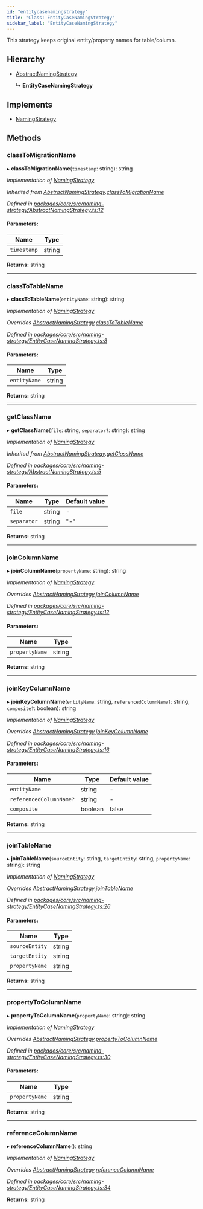 ```yaml
---
id: "entitycasenamingstrategy"
title: "Class: EntityCaseNamingStrategy"
sidebar_label: "EntityCaseNamingStrategy"
---
```


This strategy keeps original entity/property names for table/column.

## Hierarchy

* [AbstractNamingStrategy](abstractnamingstrategy.md)

  ↳ **EntityCaseNamingStrategy**

## Implements

* [NamingStrategy](../interfaces/namingstrategy.md)

## Methods

### classToMigrationName

▸ **classToMigrationName**(`timestamp`: string): string

*Implementation of [NamingStrategy](../interfaces/namingstrategy.md)*

*Inherited from [AbstractNamingStrategy](abstractnamingstrategy.md).[classToMigrationName](abstractnamingstrategy.md#classtomigrationname)*

*Defined in [packages/core/src/naming-strategy/AbstractNamingStrategy.ts:12](https://github.com/mikro-orm/mikro-orm/blob/18b580bb42/packages/core/src/naming-strategy/AbstractNamingStrategy.ts#L12)*

#### Parameters:

Name | Type |
------ | ------ |
`timestamp` | string |

**Returns:** string

___

### classToTableName

▸ **classToTableName**(`entityName`: string): string

*Implementation of [NamingStrategy](../interfaces/namingstrategy.md)*

*Overrides [AbstractNamingStrategy](abstractnamingstrategy.md).[classToTableName](abstractnamingstrategy.md#classtotablename)*

*Defined in [packages/core/src/naming-strategy/EntityCaseNamingStrategy.ts:8](https://github.com/mikro-orm/mikro-orm/blob/18b580bb42/packages/core/src/naming-strategy/EntityCaseNamingStrategy.ts#L8)*

#### Parameters:

Name | Type |
------ | ------ |
`entityName` | string |

**Returns:** string

___

### getClassName

▸ **getClassName**(`file`: string, `separator?`: string): string

*Implementation of [NamingStrategy](../interfaces/namingstrategy.md)*

*Inherited from [AbstractNamingStrategy](abstractnamingstrategy.md).[getClassName](abstractnamingstrategy.md#getclassname)*

*Defined in [packages/core/src/naming-strategy/AbstractNamingStrategy.ts:5](https://github.com/mikro-orm/mikro-orm/blob/18b580bb42/packages/core/src/naming-strategy/AbstractNamingStrategy.ts#L5)*

#### Parameters:

Name | Type | Default value |
------ | ------ | ------ |
`file` | string | - |
`separator` | string | "-" |

**Returns:** string

___

### joinColumnName

▸ **joinColumnName**(`propertyName`: string): string

*Implementation of [NamingStrategy](../interfaces/namingstrategy.md)*

*Overrides [AbstractNamingStrategy](abstractnamingstrategy.md).[joinColumnName](abstractnamingstrategy.md#joincolumnname)*

*Defined in [packages/core/src/naming-strategy/EntityCaseNamingStrategy.ts:12](https://github.com/mikro-orm/mikro-orm/blob/18b580bb42/packages/core/src/naming-strategy/EntityCaseNamingStrategy.ts#L12)*

#### Parameters:

Name | Type |
------ | ------ |
`propertyName` | string |

**Returns:** string

___

### joinKeyColumnName

▸ **joinKeyColumnName**(`entityName`: string, `referencedColumnName?`: string, `composite?`: boolean): string

*Implementation of [NamingStrategy](../interfaces/namingstrategy.md)*

*Overrides [AbstractNamingStrategy](abstractnamingstrategy.md).[joinKeyColumnName](abstractnamingstrategy.md#joinkeycolumnname)*

*Defined in [packages/core/src/naming-strategy/EntityCaseNamingStrategy.ts:16](https://github.com/mikro-orm/mikro-orm/blob/18b580bb42/packages/core/src/naming-strategy/EntityCaseNamingStrategy.ts#L16)*

#### Parameters:

Name | Type | Default value |
------ | ------ | ------ |
`entityName` | string | - |
`referencedColumnName?` | string | - |
`composite` | boolean | false |

**Returns:** string

___

### joinTableName

▸ **joinTableName**(`sourceEntity`: string, `targetEntity`: string, `propertyName`: string): string

*Implementation of [NamingStrategy](../interfaces/namingstrategy.md)*

*Overrides [AbstractNamingStrategy](abstractnamingstrategy.md).[joinTableName](abstractnamingstrategy.md#jointablename)*

*Defined in [packages/core/src/naming-strategy/EntityCaseNamingStrategy.ts:26](https://github.com/mikro-orm/mikro-orm/blob/18b580bb42/packages/core/src/naming-strategy/EntityCaseNamingStrategy.ts#L26)*

#### Parameters:

Name | Type |
------ | ------ |
`sourceEntity` | string |
`targetEntity` | string |
`propertyName` | string |

**Returns:** string

___

### propertyToColumnName

▸ **propertyToColumnName**(`propertyName`: string): string

*Implementation of [NamingStrategy](../interfaces/namingstrategy.md)*

*Overrides [AbstractNamingStrategy](abstractnamingstrategy.md).[propertyToColumnName](abstractnamingstrategy.md#propertytocolumnname)*

*Defined in [packages/core/src/naming-strategy/EntityCaseNamingStrategy.ts:30](https://github.com/mikro-orm/mikro-orm/blob/18b580bb42/packages/core/src/naming-strategy/EntityCaseNamingStrategy.ts#L30)*

#### Parameters:

Name | Type |
------ | ------ |
`propertyName` | string |

**Returns:** string

___

### referenceColumnName

▸ **referenceColumnName**(): string

*Implementation of [NamingStrategy](../interfaces/namingstrategy.md)*

*Overrides [AbstractNamingStrategy](abstractnamingstrategy.md).[referenceColumnName](abstractnamingstrategy.md#referencecolumnname)*

*Defined in [packages/core/src/naming-strategy/EntityCaseNamingStrategy.ts:34](https://github.com/mikro-orm/mikro-orm/blob/18b580bb42/packages/core/src/naming-strategy/EntityCaseNamingStrategy.ts#L34)*

**Returns:** string
